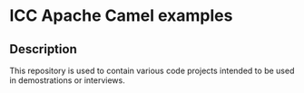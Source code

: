 # ICC Apache Camel examples

## Description

This repository is used to contain various code projects intended to be used in demostrations or interviews.